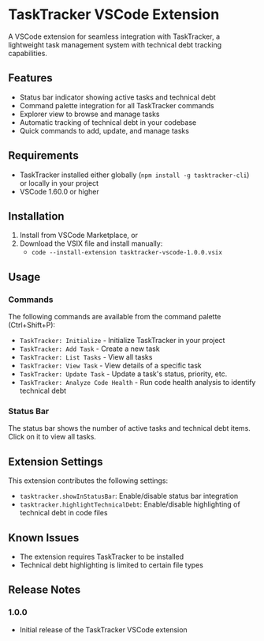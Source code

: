 # TaskTracker VSCode Extension

A VSCode extension for seamless integration with TaskTracker, a lightweight task management system with technical debt tracking capabilities.

## Features

- Status bar indicator showing active tasks and technical debt
- Command palette integration for all TaskTracker commands
- Explorer view to browse and manage tasks
- Automatic tracking of technical debt in your codebase
- Quick commands to add, update, and manage tasks

## Requirements

- TaskTracker installed either globally (`npm install -g tasktracker-cli`) or locally in your project
- VSCode 1.60.0 or higher

## Installation

1. Install from VSCode Marketplace, or
2. Download the VSIX file and install manually:
   - `code --install-extension tasktracker-vscode-1.0.0.vsix`

## Usage

### Commands

The following commands are available from the command palette (Ctrl+Shift+P):

- `TaskTracker: Initialize` - Initialize TaskTracker in your project
- `TaskTracker: Add Task` - Create a new task
- `TaskTracker: List Tasks` - View all tasks
- `TaskTracker: View Task` - View details of a specific task
- `TaskTracker: Update Task` - Update a task's status, priority, etc.
- `TaskTracker: Analyze Code Health` - Run code health analysis to identify technical debt

### Status Bar

The status bar shows the number of active tasks and technical debt items. Click on it to view all tasks.

## Extension Settings

This extension contributes the following settings:

* `tasktracker.showInStatusBar`: Enable/disable status bar integration
* `tasktracker.highlightTechnicalDebt`: Enable/disable highlighting of technical debt in code files

## Known Issues

- The extension requires TaskTracker to be installed
- Technical debt highlighting is limited to certain file types

## Release Notes

### 1.0.0

- Initial release of the TaskTracker VSCode extension 